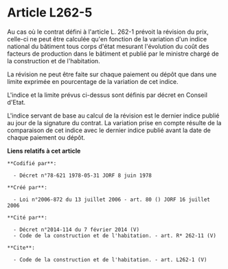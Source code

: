 # Article L262-5

Au cas où le contrat défini à l'article L. 262-1 prévoit la révision du prix, celle-ci ne peut être calculée qu'en fonction
de la variation d'un indice national du bâtiment tous corps d'état mesurant l'évolution du coût des facteurs de production
dans le bâtiment et publié par le ministre chargé de la construction et de l'habitation.

La révision ne peut être faite sur chaque paiement ou dépôt que dans une limite exprimée en pourcentage de la variation de
cet indice.

L'indice et la limite prévus ci-dessus sont définis par décret en Conseil d'Etat.

L'indice servant de base au calcul de la révision est le dernier indice publié au jour de la signature du contrat. La
variation prise en compte résulte de la comparaison de cet indice avec le dernier indice publié avant la date de chaque
paiement ou dépôt.

**Liens relatifs à cet article**

	**Codifié par**:

	  - Décret n°78-621 1978-05-31 JORF 8 juin 1978

	**Créé par**:

	  - Loi n°2006-872 du 13 juillet 2006 - art. 80 () JORF 16 juillet 2006

	**Cité par**:

	  - Décret n°2014-114 du 7 février 2014 (V)
	  - Code de la construction et de l'habitation. - art. R* 262-11 (V)

	**Cite**:

	  - Code de la construction et de l'habitation. - art. L262-1 (V)
